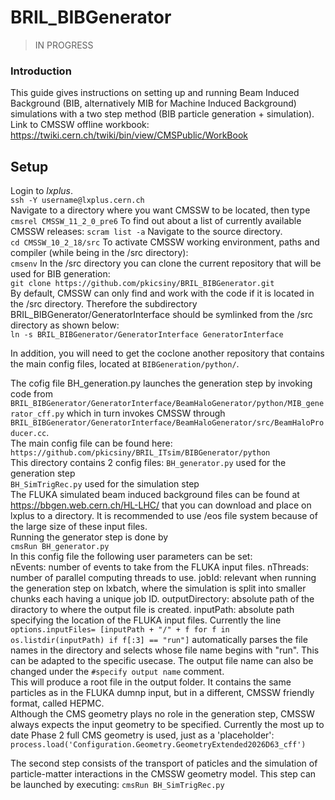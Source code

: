 # BRIL_BIBGenerator
>IN PROGRESS
### Introduction
 This guide gives instructions on setting up and running Beam Induced Background (BIB, alternatively MIB for Machine Induced Background) simulations with a two step method (BIB particle generation + simulation).
Link to CMSSW offline workbook: 
https://twiki.cern.ch/twiki/bin/view/CMSPublic/WorkBook

## Setup
Login to _lxplus_. <br>
`ssh -Y username@lxplus.cern.ch` <br>
Navigate to a directory where you want CMSSW to be located, then type <br>
`cmsrel CMSSW_11_2_0_pre6`
To find out about a list of currently available CMSSW releases:
`scram list -a`
Navigate to the source directory. <br>
`cd CMSSW_10_2_18/src`
To activate CMSSW working environment, paths and compiler (while being in the /src directory): <br>
`cmsenv`
In the /src directory you can clone the current repository that will be used for BIB generation: <br>
`git clone https://github.com/pkicsiny/BRIL_BIBGenerator.git` <br>
By default, CMSSW can only find and work with the code if it is located in the /src directory. Therefore the subdirectory BRIL_BIBGenerator/GeneratorInterface should be symlinked from the /src directory as shown below: <br>
`ln -s BRIL_BIBGenerator/GeneratorInterface GeneratorInterface` <br>

In addition, you will need to get the coclone another repository that contains the main config files, located at `BIBGeneration/python/`. <br>

The cofig file BH_generation.py launches the generation step by invoking code from `BRIL_BIBGenerator/GeneratorInterface/BeamHaloGenerator/python/MIB_generator_cff.py` which in turn invokes CMSSW through `BRIL_BIBGenerator/GeneratorInterface/BeamHaloGenerator/src/BeamHaloProducer.cc`. <br>
The main config file can be found here:
`https://github.com/pkicsiny/BRIL_ITsim/BIBGenerator/python` <br>
This directory contains 2 config files: 
`BH_generator.py` used for the generation step<br>
`BH_SimTrigRec.py` used for the simulation step <br>
The FLUKA simulated beam induced background files can be found at https://bbgen.web.cern.ch/HL-LHC/
that you can download and place on lxplus to a directory. It is recommended to use /eos file system because of the large size of these input files. <br>
Running the generator step is done by <br>
`cmsRun BH_generator.py` <br>
In this config file the following user parameters can be set: <br>
nEvents: number of events to take from the FLUKA input files.
nThreads: number of parallel computing threads to use.
jobId: relevant when running the generation step on lxbatch, where the simulation is split into smaller chunks each having a unique job ID.
outputDirectory: absolute path of the diractory to where the output file is created.
inputPath: absolute path specifying the location of the FLUKA input files.
Currently the line
`options.inputFiles= [inputPath + "/" + f for f in os.listdir(inputPath) if f[:3] == "run"]`
automatically parses the file names in the directory and selects whose file name begins with "run". This can be adapted to the specific usecase.
The output file name can also be changed under the `#specify output name` comment. <br>
This will produce a root file in the output folder. It contains the same particles as in the FLUKA dumnp input, but in a different, CMSSW friendly format, called HEPMC. <br>
Although the CMS geometry plays no role in the generation step, CMSSW always expects the input geometry to be specified. Currently the most up to date Phase 2 full CMS geometry is used, just as a 'placeholder': <br>
`process.load('Configuration.Geometry.GeometryExtended2026D63_cff')` <br>

The second step consists of the transport of paticles and the simulation of particle-matter interactions in the CMSSW geometry model. This step can be launched by executing:
`cmsRun BH_SimTrigRec.py` <br>
